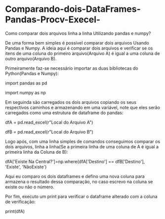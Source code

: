 # Comparando-dois-DataFrames-Pandas-Procv-Execel-
Como comparar dois arquivos linha a linha Utilizando pandas e numpy?

De uma forma bem simples é possível comparar dois arquivos Usando Pandas e Numpy. A ideia aqui é comparar dois arquivos e verificar se os itens de uma coluna do primeiro arquivo(Arquivo A) é igual a uma coluna de outro arquivo(Arquivo B).

Primeiramente faz-se necessário importar as duas bibliotecas do Python(Pandas e Numpy):

import pandas as pd

import numpy as np

Em seguinda são carregados os dois arquivos copiando os seus respectivos caminhos e armazenando em uma variável, note que eles serão carregados como uma estrutura de dataframe do pandas:

dfA = pd.read_excel(r"Local do Arquivo A")
  
dfB = pd.read_excel(r"Local do Arquivo B")

Logo após, com uma linha simples de comandos conseguimos comparar os dois arquivos, linha a linha(Se a primeira linha de uma coluna de A é igual a primeira linha da Coluna de B):

dfA['Existe Na Central?']=np.where(dfA['Destino'] == dfB['Destino'], 'Existe', 'NãoExiste')

Aqui eu comparo os dois dataframes e defino uma nova coluna para armazena o resultado dessa comparação, no caso escrevo na coluna se existe ou não o número.

Por fim, executo um print para verificar o dataframe alterado com a coluna de verificação:

print(dfA)
